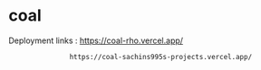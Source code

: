 # coal

Deployment links :  https://coal-rho.vercel.app/
                
                   https://coal-sachins995s-projects.vercel.app/